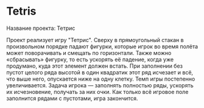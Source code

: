 # Tetris
<p>Название проекта: Тетрис</p>
Проект реализует игру "Тетрис". Сверху в прямоугольный стакан в произвольном порядке падают фигурки, которые игрок во время полёта может поворачивать и смещать по горизонтали. Также можно «сбрасывать» фигурку, то есть ускорять её падение, когда уже продумано, куда этот элемент должен встать. При заполнении без пустот целого ряда высотой в один квадратик этот ряд исчезает и всё, что выше него, опускается ниже на одну клетку. Темп игры постепенно увеличивается. Задача игрока — заполнять полностью ряды, ускорять их исчезновение, получать за них очки. Как только всё игровое поле заполнится рядами с пустотами, игра закончится.
